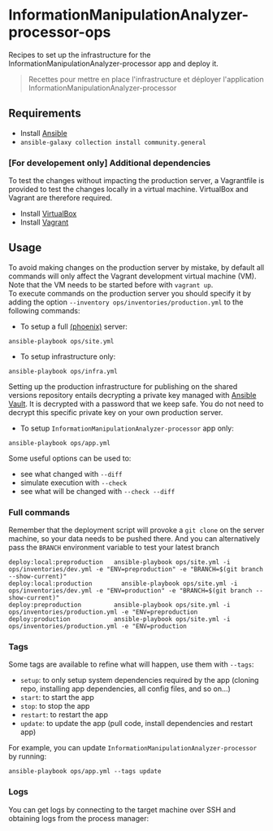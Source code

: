 # InformationManipulationAnalyzer-processor-ops

Recipes to set up the infrastructure for the InformationManipulationAnalyzer-processor app and deploy it.

> Recettes pour mettre en place l'infrastructure et déployer l'application InformationManipulationAnalyzer-processor

## Requirements

- Install [Ansible](https://docs.ansible.com/ansible/latest/installation_guide/intro_installation.html)
- `ansible-galaxy collection install community.general`

### [For developement only] Additional dependencies

To test the changes without impacting the production server, a Vagrantfile is provided to test the changes locally in a virtual machine. VirtualBox and Vagrant are therefore required.

- Install [VirtualBox](https://www.vagrantup.com/docs/installation/)
- Install [Vagrant](https://www.vagrantup.com/docs/installation/)

## Usage

To avoid making changes on the production server by mistake, by default all commands will only affect the Vagrant development virtual machine (VM). Note that the VM needs to be started before with `vagrant up`.\
To execute commands on the production server you should specify it by adding the option `--inventory ops/inventories/production.yml` to the following commands:

- To setup a full [(phoenix)](https://martinfowler.com/bliki/PhoenixServer.html) server:

```
ansible-playbook ops/site.yml
```

- To setup infrastructure only:

```
ansible-playbook ops/infra.yml
```

Setting up the production infrastructure for publishing on the shared versions repository entails decrypting a private key managed with [Ansible Vault](https://docs.ansible.com/ansible/latest/user_guide/vault.html). It is decrypted with a password that we keep safe. You do not need to decrypt this specific private key on your own production server.

- To setup `InformationManipulationAnalyzer-processor` app only:

```
ansible-playbook ops/app.yml
```

Some useful options can be used to:

- see what changed with `--diff`
- simulate execution with `--check`
- see what will be changed with `--check --diff`

### Full commands

Remember that the deployment script will provoke a `git clone` on the server machine, so your data needs to be pushed there.
And you can alternatively pass the `BRANCH` environment variable to test your latest branch

```
deploy:local:preproduction	 ansible-playbook ops/site.yml -i ops/inventories/dev.yml -e "ENV=preproduction" -e "BRANCH=$(git branch --show-current)"
deploy:local:production		   ansible-playbook ops/site.yml -i ops/inventories/dev.yml -e "ENV=production" -e "BRANCH=$(git branch --show-current)"
deploy:preproduction       	 ansible-playbook ops/site.yml -i ops/inventories/production.yml -e "ENV=preproduction
deploy:production          	 ansible-playbook ops/site.yml -i ops/inventories/production.yml -e "ENV=production
```

### Tags

Some tags are available to refine what will happen, use them with `--tags`:

- `setup`: to only setup system dependencies required by the app (cloning repo, installing app dependencies, all config files, and so on…)
- `start`: to start the app
- `stop`: to stop the app
- `restart`: to restart the app
- `update`: to update the app (pull code, install dependencies and restart app)

For example, you can update `InformationManipulationAnalyzer-processor` by running:

```
ansible-playbook ops/app.yml --tags update
```

### Logs

You can get logs by connecting to the target machine over SSH and obtaining logs from the process manager:

```

```
